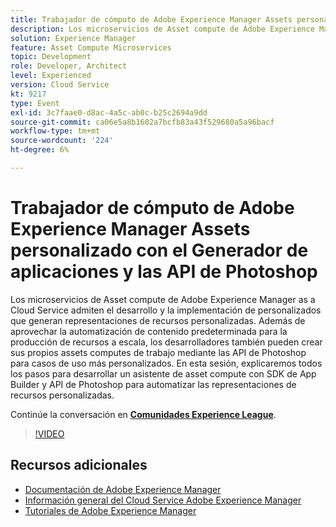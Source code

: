 ```yaml
---
title: Trabajador de cómputo de Adobe Experience Manager Assets personalizado con el Generador de aplicaciones y las API de Photoshop
description: Los microservicios de Asset compute de Adobe Experience Manager as a Cloud Service admiten el desarrollo y la implementación de  personalizados que generan representaciones de recursos personalizadas. Además de aprovechar la automatización de contenido predeterminada para la producción de recursos a escala, los desarrolladores también pueden crear sus propios assets computes de trabajo mediante las API de Photoshop para casos de uso más personalizados. En esta sesión, explicaremos todos los pasos para desarrollar un asistente de asset compute con SDK de App Builder y API de Photoshop para automatizar las representaciones de recursos personalizadas.
solution: Experience Manager
feature: Asset Compute Microservices
topic: Development
role: Developer, Architect
level: Experienced
version: Cloud Service
kt: 9217
type: Event
exl-id: 3c7faae0-d8ac-4a5c-ab0c-b25c2694a9dd
source-git-commit: ca06e5a8b1602a7bcfb83a43f529680a5a96bacf
workflow-type: tm+mt
source-wordcount: '224'
ht-degree: 6%

---
```


# Trabajador de cómputo de Adobe Experience Manager Assets personalizado con el Generador de aplicaciones y las API de Photoshop

Los microservicios de Asset compute de Adobe Experience Manager as a Cloud Service admiten el desarrollo y la implementación de  personalizados que generan representaciones de recursos personalizadas. Además de aprovechar la automatización de contenido predeterminada para la producción de recursos a escala, los desarrolladores también pueden crear sus propios assets computes de trabajo mediante las API de Photoshop para casos de uso más personalizados. En esta sesión, explicaremos todos los pasos para desarrollar un asistente de asset compute con SDK de App Builder y API de Photoshop para automatizar las representaciones de recursos personalizadas.

Continúe la conversación en **[Comunidades Experience League](https://adobe.ly/3F6f5sG)**.

>[!VIDEO](https://video.tv.adobe.com/v/337769/?quality=12&learn=on&hidetitle=true)

## Recursos adicionales

- [Documentación de Adobe Experience Manager ](https://experienceleague.adobe.com/docs/experience-manager-cloud-service.html?lang=es)
- [Información general del Cloud Service Adobe Experience Manager](https://experienceleague.adobe.com/docs/experience-manager-cloud-service/overview/home.html)
- [Tutoriales de Adobe Experience Manager](https://experienceleague.adobe.com/docs/experience-manager-tutorials.html)
